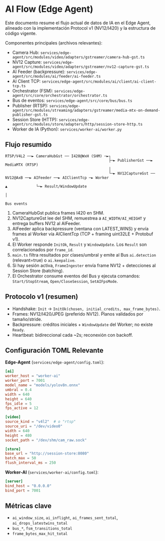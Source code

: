 # AI Flow (Edge Agent)

Este documento resume el flujo actual de datos de IA en el Edge Agent, alineado con la implementación Protocol v1 (NV12/I420) y la estructura de código vigente.

Componentes principales (archivos relevantes):
- Camera Hub: `services/edge-agent/src/modules/video/adapters/gstreamer/camera-hub-gst.ts`
- NV12 Capture: `services/edge-agent/src/modules/video/adapters/gstreamer/nv12-capture-gst.ts`
- AI Feeder (backpressure): `services/edge-agent/src/modules/ai/feeder/ai-feeder.ts`
- AI Client TCP: `services/edge-agent/src/modules/ai/client/ai-client-tcp.ts`
- Orchestrator (FSM): `services/edge-agent/src/core/orchestrator/orchestrator.ts`
- Bus de eventos: `services/edge-agent/src/core/bus/bus.ts`
- Publisher (RTSP): `services/edge-agent/src/modules/streaming/adapters/gstreamer/media-mtx-on-demand-publisher-gst.ts`
- Session Store (HTTP): `services/edge-agent/src/modules/store/adapters/http/session-store-http.ts`
- Worker de IA (Python): `services/worker-ai/worker.py`

## Flujo resumido

```
RTSP/V4L2 ──► CameraHubGst ── I420@WxH (SHM) ─►┐
                                               ├─► PublisherGst ──► MediaMTX (RTSP)
                                               │
                                               └─► NV12CaptureGst ── NV12@AxB ──► AIFeeder ──► AIClientTcp ─► Worker
                                                                                          ▲             └─► Result/WindowUpdate
                                                                                          │
                                                                                       Bus events
```

1) CameraHubGst publica frames I420 en SHM.
2) NV12CaptureGst lee del SHM, remuestrea a `AI_WIDTH/AI_HEIGHT` y entrega buffers NV12 al AIFeeder.
3) AIFeeder aplica backpressure (ventana con LATEST_WINS) y envía frames al Worker vía AIClientTcp (TCP + framing uint32LE + Protobuf v1).
4) El Worker responde `InitOk`, `Result` y `WindowUpdate`. Los `Result` son correlacionados por `frame_id`.
5) `main.ts` filtra resultados por clases/umbral y emite al Bus `ai.detection` (relevant=true) o `ai.keepalive`.
6) Si hay sesión activa, `FrameIngester` envía frame NV12 + detecciones al Session Store (batching).
7) El Orchestrator consume eventos del Bus y ejecuta comandos: `Start/StopStream`, `Open/CloseSession`, `SetAIFpsMode`.

## Protocolo v1 (resumen)

- Handshake: `Init` → `InitOk(chosen, initial_credits, max_frame_bytes)`.
- Frames: NV12/I420/JPEG (preferido NV12). Planos validados por tamaño/stride.
- Backpressure: créditos iniciales + `WindowUpdate` del Worker; no existe `Ready`.
- Heartbeat: bidireccional cada ~2s; reconexión con backoff.

## Configuración TOML Relevante

**Edge-Agent** (`services/edge-agent/config.toml`):
```toml
[ai]
worker_host = "worker-ai"
worker_port = 7001
model_name = "models/yolov8n.onnx"
umbral = 0.4
width = 640
height = 640
fps_idle = 5
fps_active = 12

[video]
source_kind = "v4l2"  # o "rtsp"
source_uri = "/dev/video0"
width = 640
height = 480
socket_path = "/dev/shm/cam_raw.sock"

[store]
base_url = "http://session-store:8080"
batch_max = 50
flush_interval_ms = 250
```

**Worker-AI** (`services/worker-ai/config.toml`):
```toml
[server]
bind_host = "0.0.0.0"
bind_port = 7001
```

## Métricas clave

- `ai_window_size`, `ai_inflight`, `ai_frames_sent_total`, `ai_drops_latestwins_total`
- `bus_*`, `fsm_transitions_total`
- `frame_bytes_max_hit_total`